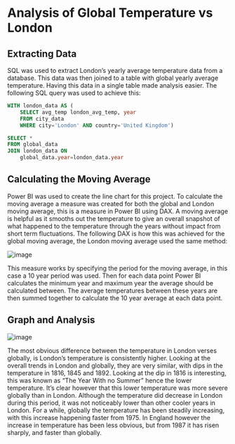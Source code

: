 # Analysis of Global Temperature vs London

## Extracting Data
SQL was used to extract London’s yearly average temperature data from a database. This data was then joined to a table with global yearly average temperature. Having this data in a single table made analysis easier. The following SQL query was used to achieve this:

```sql
WITH london_data AS (
  	SELECT avg_temp london_avg_temp, year
	FROM city_data 
	WHERE city='London' AND country='United Kingdom')

SELECT *
FROM global_data
JOIN london_data ON
	global_data.year=london_data.year
```

## Calculating the Moving Average
Power BI was used to create the line chart for this project. To calculate the moving average a measure was created for both the global and London moving average, this is a measure in Power BI using DAX. A moving average is helpful as it smooths out the temperature to give an overall snapshot of what happened to the temperature through the years without impact from short term fluctuations. The following DAX is how this was achieved for the global moving average, the London moving average used the same method:

![image](https://github.com/Hannahllmm/Data-Analyst-Nanodegree/assets/39679731/5c57e1f8-8310-4e4d-99ed-275a03a9c699)

This measure works by specifying the period for the moving average, in this case a 10 year period was used. Then for each data point Power BI calculates the minimum year and maximum year the average should be calculated between. The average temperatures between these years are then summed together to calculate the 10 year average at each data point.

## Graph and Analysis
![image](https://github.com/Hannahllmm/Data-Analyst-Nanodegree/assets/39679731/ff4ddd96-4175-4a11-aadc-da6983ccd356)

The most obvious difference between the temperature in London verses globally, is London’s temperature is consistently higher. Looking at the overall trends in London and globally, they are very similar, with dips in the temperature in 1816, 1845 and 1892. Looking at the dip in 1816 is interesting, this was known as “The Year With no Summer” hence the lower temperature. It’s clear however that this lower temperature was more severe globally than in London. Although the temperature did decrease in London during this period, it was not noticeably lower than other cooler years in London. For a while, globally the temperature has been steadily increasing, with this increase happening faster from 1975. In England however the increase in temperature has been less obvious, but from 1987 it has risen sharply, and faster than globally. 

